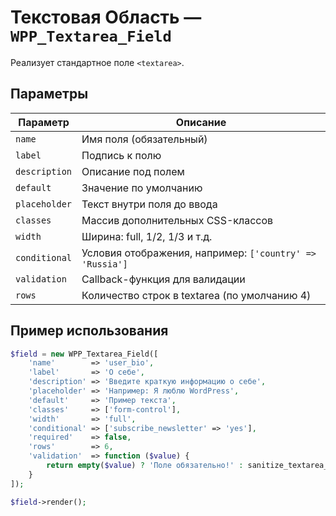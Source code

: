 # Текстовая Область — `WPP_Textarea_Field`

Реализует стандартное поле `<textarea>`.

## Параметры

| Параметр       | Описание |
|----------------|----------|
| `name`         | Имя поля (обязательный) |
| `label`        | Подпись к полю |
| `description`  | Описание под полем |
| `default`      | Значение по умолчанию |
| `placeholder`  | Текст внутри поля до ввода |
| `classes`      | Массив дополнительных CSS-классов |
| `width`        | Ширина: full, 1/2, 1/3 и т.д. |
| `conditional`  | Условия отображения, например: `['country' => 'Russia']` |
| `validation`   | Callback-функция для валидации |
| `rows`         | Количество строк в textarea (по умолчанию 4) |

## Пример использования

```php
$field = new WPP_Textarea_Field([
    'name'        => 'user_bio',
    'label'       => 'О себе',
    'description' => 'Введите краткую информацию о себе',
    'placeholder' => 'Например: Я люблю WordPress',
    'default'     => 'Пример текста',
    'classes'     => ['form-control'],
    'width'       => 'full',
    'conditional' => ['subscribe_newsletter' => 'yes'],
    'required'    => false,
    'rows'        => 6,
    'validation'  => function ($value) {
        return empty($value) ? 'Поле обязательно!' : sanitize_textarea_field($value);
    }
]);

$field->render();